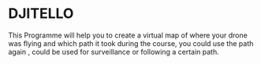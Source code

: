# DJITELLO
This Programme will help you to create a virtual map of where your drone was flying and which path it took during the course, you could use the path again , could be used for surveillance or following a certain path.
